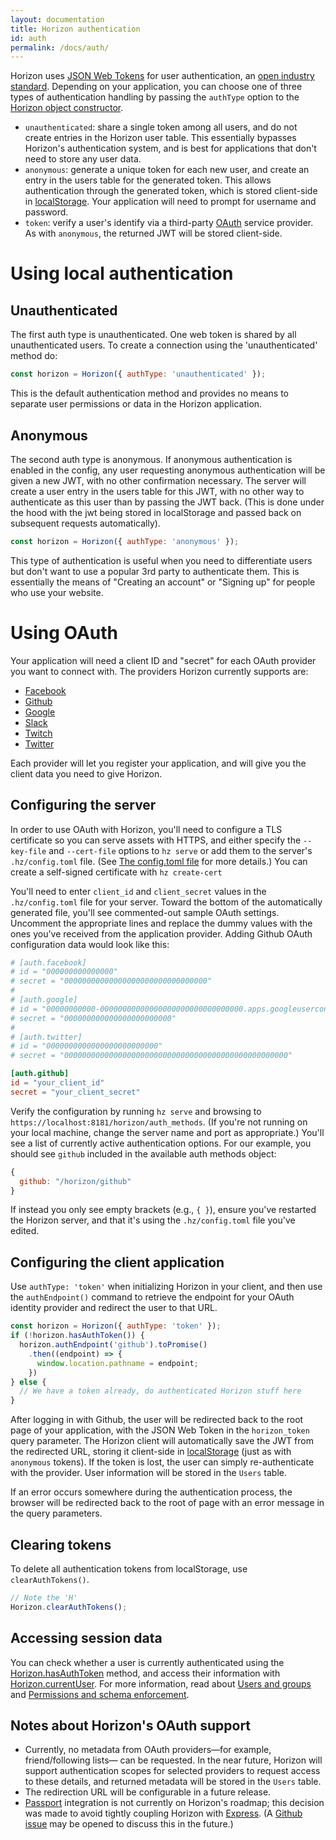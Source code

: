 ```yaml
---
layout: documentation
title: Horizon authentication
id: auth
permalink: /docs/auth/
---
```


Horizon uses [JSON Web Tokens][jwt] for user authentication, an [open industry standard][rfc7519]. Depending on your application, you can choose one of three types of authentication handling by passing the `authType` option to the [Horizon object constructor][hoc].

[jwt]:     https://jwt.io
[rfc7519]: https://tools.ietf.org/html/rfc7519 "RFC 7519: JSON Web Token (JWT)"
[hoc]:     /api/horizon/#constructor

* `unauthenticated`: share a single token among all users, and do not create entries in the Horizon user table. This essentially bypasses Horizon's authentication system, and is best for applications that don't need to store any user data.
* `anonymous`: generate a unique token for each new user, and create an entry in the users table for the generated token. This allows authentication through the generated token, which is stored client-side in [localStorage][ls]. Your application will need to prompt for username and password.
* `token`: verify a user's identify via a third-party [OAuth][] service provider. As with `anonymous`, the returned JWT will be stored client-side.

[ls]:    https://developer.mozilla.org/en-US/docs/Web/API/Window/localStorage
[OAuth]: http://oauth.net

# Using local authentication

## Unauthenticated

The first auth type is unauthenticated. One web token is shared by all unauthenticated users. To create a connection using the 'unauthenticated' method do:

```js
const horizon = Horizon({ authType: 'unauthenticated' });
```

This is the default authentication method and provides no means to separate user permissions or data in the Horizon application.

## Anonymous

The second auth type is anonymous. If anonymous authentication is enabled in the config, any user requesting anonymous authentication will be given a new JWT, with no other confirmation necessary. The server will create a user entry in the users table for this JWT, with no other way to authenticate as this user than by passing the JWT back. (This is done under the hood with the jwt being stored in localStorage and passed back on subsequent requests automatically).

```js
const horizon = Horizon({ authType: 'anonymous' });
```

This type of authentication is useful when you need to differentiate users but don't want to use a popular 3rd party to authenticate them. This is essentially the means of "Creating an account" or "Signing up" for people who use your website.

# Using OAuth

Your application will need a client ID and "secret" for each OAuth provider you want to connect with. The providers Horizon currently supports are:

* [Facebook](https://developers.facebook.com/apps/)
* [Github](https://github.com/settings/applications/new)
* [Google](https://console.developers.google.com/project)
* [Slack](https://api.slack.com/apps)
* [Twitch](https://www.twitch.tv/kraken/oauth2/clients/new)
* [Twitter](https://apps.twitter.com/app/new)

Each provider will let you register your application, and will give you the client data you need to give Horizon.

## Configuring the server

In order to use OAuth with Horizon, you'll need to configure a TLS certificate so you can serve assets with HTTPS, and either specify the `--key-file` and `--cert-file` options to `hz serve` or add them to the server's `.hz/config.toml` file. (See [The config.toml file][cf] for more details.) You can create a self-signed certificate with `hz create-cert`

[cf]: /docs/configuration

You'll need to enter `client_id` and `client_secret` values in the `.hz/config.toml` file for your server. Toward the bottom of the automatically generated file, you'll see commented-out sample OAuth settings. Uncomment the appropriate lines and replace the dummy values with the ones you've received from the application provider. Adding Github OAuth configuration data would look like this:

```toml
# [auth.facebook]
# id = "000000000000000"
# secret = "00000000000000000000000000000000"
#
# [auth.google]
# id = "00000000000-00000000000000000000000000000000.apps.googleusercontent.com"
# secret = "000000000000000000000000"
#
# [auth.twitter]
# id = "0000000000000000000000000"
# secret = "00000000000000000000000000000000000000000000000000"

[auth.github]
id = "your_client_id"
secret = "your_client_secret"
```

Verify the configuration by running `hz serve` and browsing to `https://localhost:8181/horizon/auth_methods`. (If you're not running on your local machine, change the server name and port as appropriate.) You'll see a list of currently active authentication options. For our example, you should see `github` included in the available auth methods object:

```js
{
  github: "/horizon/github"
}
```

If instead you only see empty brackets (e.g., `{ }`), ensure you've restarted the Horizon server, and that it's using the `.hz/config.toml` file you've edited.

## Configuring the client application

Use `authType: 'token'` when initializing Horizon in your client, and then use the `authEndpoint()` command to retrieve the endpoint for your OAuth identity provider and redirect the user to that URL.

```js
const horizon = Horizon({ authType: 'token' });
if (!horizon.hasAuthToken()) {
  horizon.authEndpoint('github').toPromise()
    .then((endpoint) => {
      window.location.pathname = endpoint;
    })
} else {
  // We have a token already, do authenticated Horizon stuff here
}
```

After logging in with Github, the user will be redirected back to the root page of your application, with the JSON Web Token in the `horizon_token` query parameter. The Horizon client will automatically save the JWT from the redirected URL, storing it client-side in [localStorage][ls] (just as with `anonymous` tokens). If the token is lost, the user can simply re-authenticate with the provider. User information will be stored in the `Users` table.

If an error occurs somewhere during the authentication process, the browser will be redirected back to the root of page with an error message in the query parameters.

## Clearing tokens

To delete all authentication tokens from localStorage, use `clearAuthTokens()`.

```js
// Note the 'H'
Horizon.clearAuthTokens();
```

## Accessing session data

You can check whether a user is currently authenticated using the [Horizon.hasAuthToken][ha] method, and access their information with [Horizon.currentUser][cu]. For more information, read about [Users and groups][ug] and [Permissions and schema enforcement][perm].

[ha]:   /api/horizon/#hasauthtoken
[cu]:   /api/horizon/#currentuser
[ug]:   /docs/users
[perm]: /docs/permissions

## Notes about Horizon's OAuth support

* Currently, no metadata from OAuth providers&mdash;for example, friend/following lists&mdash; can be requested. In the near future, Horizon will support authentication scopes for selected providers to request access to these details, and returned metadata will be stored in the `Users` table.
* The redirection URL will be configurable in a future release.
* [Passport][pp] integration is not currently on Horizon's roadmap; this decision was made to avoid tightly coupling Horizon with [Express][ex]. (A [Github issue][gi] may be opened to discuss this in the future.)

[pp]: http://passportjs.org
[ex]: http://expressjs.com
[gi]: https://github.com/rethinkdb/horizon/issues/new

